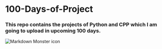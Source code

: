 # 100-Days-of-Project
### This repo contains the projects of Python and CPP which I am going to upload in upcoming 100 days.
<img src="https://assets-global.website-files.com/6080d45b6168d4415fe5cbd7/60884c8981cb68df3afd8bc9_1589514797-essential-guide-to-the-100-days-of-code-challenge.png"
     alt="Markdown Monster icon"
     style="float: left; margin-right: 10px;" />
